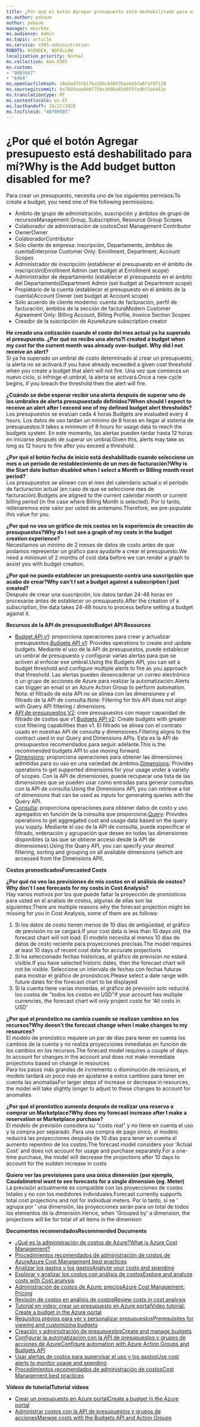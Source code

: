 ```yaml
---
title: ¿Por qué el botón Agregar presupuesto está deshabilitado para mí?
ms.author: pebaum
author: pebaum
manager: mnirkhe
ms.audience: Admin
ms.topic: article
ms.service: o365-administration
ROBOTS: NOINDEX, NOFOLLOW
localization_priority: Normal
ms.collection: Adm_O365
ms.custom:
- "9003547"
- "6464"
ms.openlocfilehash: 18edad73f617ba180cb08576ee6e5fa8faf07128
ms.sourcegitcommit: 9a7b85eae0bb775bc2498a83d8f5fedb72a6451e
ms.translationtype: MT
ms.contentlocale: es-ES
ms.lasthandoff: 10/27/2020
ms.locfileid: "48769593"
---
```

# <a name="why-is-the-add-budget-button-disabled-for-me"></a><span data-ttu-id="c5b80-102">¿Por qué el botón Agregar presupuesto está deshabilitado para mí?</span><span class="sxs-lookup"><span data-stu-id="c5b80-102">Why is the Add budget button disabled for me?</span></span>

<span data-ttu-id="c5b80-103">Para crear un presupuesto, necesita uno de los siguientes permisos:</span><span class="sxs-lookup"><span data-stu-id="c5b80-103">To create a budget, you need one of the following permissions:</span></span>

- <span data-ttu-id="c5b80-104">Ámbito de grupo de administración, suscripción y ámbitos de grupo de recursos</span><span class="sxs-lookup"><span data-stu-id="c5b80-104">Management Group, Subscription, Resource Group Scopes</span></span>
- <span data-ttu-id="c5b80-105">Colaborador de administración de costos</span><span class="sxs-lookup"><span data-stu-id="c5b80-105">Cost Management Contributor</span></span>
- <span data-ttu-id="c5b80-106">Owner</span><span class="sxs-lookup"><span data-stu-id="c5b80-106">Owner</span></span>
- <span data-ttu-id="c5b80-107">Colaborador</span><span class="sxs-lookup"><span data-stu-id="c5b80-107">Contributor</span></span>
- <span data-ttu-id="c5b80-108">Solo cliente de empresa: inscripción, Departamento, ámbitos de cuenta</span><span class="sxs-lookup"><span data-stu-id="c5b80-108">Enterprise Customer Only: Enrollment, Department, Account Scopes</span></span>
- <span data-ttu-id="c5b80-109">Administrador de inscripción (establecer el presupuesto en el ámbito de inscripción)</span><span class="sxs-lookup"><span data-stu-id="c5b80-109">Enrollment Admin (set budget at Enrollment scope)</span></span>
- <span data-ttu-id="c5b80-110">Administrador de departamento (establecer el presupuesto en el ámbito del Departamento)</span><span class="sxs-lookup"><span data-stu-id="c5b80-110">Department Admin (set budget at Department scope)</span></span>
- <span data-ttu-id="c5b80-111">Propietario de la cuenta (establecer el presupuesto en el ámbito de la cuenta)</span><span class="sxs-lookup"><span data-stu-id="c5b80-111">Account Owner (set budget at Account scope)</span></span>
- <span data-ttu-id="c5b80-112">Solo acuerdo de cliente moderno: cuenta de facturación, perfil de facturación, ámbitos de la sección de factura</span><span class="sxs-lookup"><span data-stu-id="c5b80-112">Modern Customer Agreement Only: Billing Account, Billing Profile, Invoice Section Scopes</span></span>
- <span data-ttu-id="c5b80-113">Creador de la suscripción de Azure</span><span class="sxs-lookup"><span data-stu-id="c5b80-113">Azure subscription creator</span></span>

<span data-ttu-id="c5b80-114">**He creado una cotización cuando el costo del mes actual ya ha superado el presupuesto. ¿Por qué no recibo una alerta?**</span><span class="sxs-lookup"><span data-stu-id="c5b80-114">**I created a budget when my cost for the current month was already over-budget. Why did I not receive an alert?**</span></span>  
<span data-ttu-id="c5b80-115">Si ya ha superado un umbral de costo determinado al crear un presupuesto, la alerta no se activará.</span><span class="sxs-lookup"><span data-stu-id="c5b80-115">If you have already exceeded a given cost threshold when you create a budget that alert will not fire.</span></span> <span data-ttu-id="c5b80-116">Una vez que comienza un nuevo ciclo, si infringe el umbral, la alerta se activará.</span><span class="sxs-lookup"><span data-stu-id="c5b80-116">Once a new cycle begins, if you breach the threshold then the alert will fire.</span></span>

<span data-ttu-id="c5b80-117">**¿Cuándo se debe esperar recibir una alerta después de superar uno de los umbrales de alerta presupuestado definidos?**</span><span class="sxs-lookup"><span data-stu-id="c5b80-117">**When should I expect to receive an alert after I exceed one of my defined budget alert thresholds?**</span></span>  
<span data-ttu-id="c5b80-118">Los presupuestos se evalúan cada 4 horas.</span><span class="sxs-lookup"><span data-stu-id="c5b80-118">Budgets are evaluated every 4 hours.</span></span> <span data-ttu-id="c5b80-119">Los datos de uso tardan un mínimo de 8 horas en llegar al sistema de presupuestos.</span><span class="sxs-lookup"><span data-stu-id="c5b80-119">It takes a minimum of 8 hours for usage data to reach the budgets system.</span></span> <span data-ttu-id="c5b80-120">En este momento, las alertas pueden tardar hasta 12 horas en iniciarse después de superar un umbral.</span><span class="sxs-lookup"><span data-stu-id="c5b80-120">Given this, alerts may take as long as 12 hours to fire after you exceed a threshold.</span></span>

<span data-ttu-id="c5b80-121">**¿Por qué el botón fecha de inicio está deshabilitado cuando selecciono un mes o un período de restablecimiento de un mes de facturación?**</span><span class="sxs-lookup"><span data-stu-id="c5b80-121">**Why is the Start date button disabled when I select a Month or Billing month reset period?**</span></span>  
<span data-ttu-id="c5b80-122">Los presupuestos se alinean con el mes del calendario actual o el período de facturación actual (en caso de que se seleccione mes de facturación).</span><span class="sxs-lookup"><span data-stu-id="c5b80-122">Budgets are aligned to the current calendar month or current billing period (in the case where Billing Month is selected).</span></span> <span data-ttu-id="c5b80-123">Por lo tanto, rellenaremos este valor por usted de antemano.</span><span class="sxs-lookup"><span data-stu-id="c5b80-123">Therefore, we pre-populate this value for you.</span></span>

<span data-ttu-id="c5b80-124">**¿Por qué no veo un gráfico de mis costos en la experiencia de creación de presupuestos?**</span><span class="sxs-lookup"><span data-stu-id="c5b80-124">**Why do I not see a graph of my costs in the budget creation experience?**</span></span>  
<span data-ttu-id="c5b80-125">Necesitamos un mínimo de 2 meses de datos de costo antes de que podamos representar un gráfico para ayudarle a crear el presupuesto.</span><span class="sxs-lookup"><span data-stu-id="c5b80-125">We need a minimum of 2 months of cost data before we can render a graph to assist you with budget creation.</span></span>

<span data-ttu-id="c5b80-126">**¿Por qué no puedo establecer un presupuesto contra una suscripción que acabo de crear?**</span><span class="sxs-lookup"><span data-stu-id="c5b80-126">**Why can't I set a budget against a subscription I just created?**</span></span>  
<span data-ttu-id="c5b80-127">Después de crear una suscripción, los datos tardan 24-48 horas en procesarse antes de establecer un presupuesto.</span><span class="sxs-lookup"><span data-stu-id="c5b80-127">After the creation of a subscription, the data takes 24-48 hours to process before setting a budget against it.</span></span>

<span data-ttu-id="c5b80-128">**Recursos de la API de presupuesto**</span><span class="sxs-lookup"><span data-stu-id="c5b80-128">**Budget API Resources**</span></span>

- <span data-ttu-id="c5b80-129">[Budget API v1](https://docs.microsoft.com/rest/api/consumption/budgets?WT.mc_id=Portal-Microsoft_Azure_Support): proporciona operaciones para crear y actualizar presupuestos.</span><span class="sxs-lookup"><span data-stu-id="c5b80-129">[Budgets API v1](https://docs.microsoft.com/rest/api/consumption/budgets?WT.mc_id=Portal-Microsoft_Azure_Support): Provides operations to create and update budgets.</span></span> <span data-ttu-id="c5b80-130">Mediante el uso de la API de presupuestos, puede establecer un umbral de presupuesto y configurar varias alertas para que se activen al enfocar ese umbral.</span><span class="sxs-lookup"><span data-stu-id="c5b80-130">Using the Budgets API, you can set a budget threshold and configure multiple alerts to fire as you approach that threshold.</span></span> <span data-ttu-id="c5b80-131">Las alertas pueden desencadenar un correo electrónico o un grupo de acciones de Azure para realizar la automatización.</span><span class="sxs-lookup"><span data-stu-id="c5b80-131">Alerts can trigger an email or an Azure Action Group to perform automation.</span></span> <span data-ttu-id="c5b80-132">Nota: el filtrado de esta API no se alinea con las dimensiones y el filtrado de la API de consulta.</span><span class="sxs-lookup"><span data-stu-id="c5b80-132">Note: Filtering for this API does not align with Query API filtering / dimensions.</span></span>
- <span data-ttu-id="c5b80-133">[API de presupuestos V2](https://github.com/Azure/azure-rest-api-specs/blob/master/specification/cost-management/resource-manager/Microsoft.CostManagement/preview/2019-04-01-preview/examples/CreateOrUpdateBudget.json): cree presupuestos con mayor capacidad de filtrado de costos que v1.</span><span class="sxs-lookup"><span data-stu-id="c5b80-133">[Budgets API v2](https://github.com/Azure/azure-rest-api-specs/blob/master/specification/cost-management/resource-manager/Microsoft.CostManagement/preview/2019-04-01-preview/examples/CreateOrUpdateBudget.json): Create budgets with greater cost filtering capabilities than v1.</span></span> <span data-ttu-id="c5b80-134">El filtrado se alinea con el contrato usado en nuestras API de consulta y dimensiones.</span><span class="sxs-lookup"><span data-stu-id="c5b80-134">Filtering aligns to the contract used in our Query and Dimensions APIs.</span></span> <span data-ttu-id="c5b80-135">Esta es la API de presupuestos recomendados para seguir adelante.</span><span class="sxs-lookup"><span data-stu-id="c5b80-135">This is the recommended budgets API to use moving forward.</span></span>
- <span data-ttu-id="c5b80-136">[Dimensions](https://docs.microsoft.com/rest/api/cost-management/dimensions?WT.mc_id=Portal-Microsoft_Azure_Support): proporciona operaciones para obtener las dimensiones admitidas para su uso en una variedad de ámbitos.</span><span class="sxs-lookup"><span data-stu-id="c5b80-136">[Dimensions](https://docs.microsoft.com/rest/api/cost-management/dimensions?WT.mc_id=Portal-Microsoft_Azure_Support): Provides operations to get supported dimensions for your usage under a variety of scopes.</span></span> <span data-ttu-id="c5b80-137">Con la API de dimensiones, puede recuperar una lista de las dimensiones que se pueden usar como entradas para generar consultas con la API de consulta.</span><span class="sxs-lookup"><span data-stu-id="c5b80-137">Using the Dimensions API, you can retrieve a list of dimensions that can be used as inputs for generating queries with the Query API.</span></span>
- <span data-ttu-id="c5b80-138">[Consulta](https://docs.microsoft.com/rest/api/cost-management/query?WT.mc_id=Portal-Microsoft_Azure_Support): proporciona operaciones para obtener datos de costo y uso agregados en función de la consulta que proporcione.</span><span class="sxs-lookup"><span data-stu-id="c5b80-138">[Query](https://docs.microsoft.com/rest/api/cost-management/query?WT.mc_id=Portal-Microsoft_Azure_Support): Provides operations to get aggregated cost and usage data based on the query you supply.</span></span> <span data-ttu-id="c5b80-139">Mediante el uso de la API de consulta, puede especificar el filtrado, ordenación y agrupación que desee en todas las dimensiones disponibles (a las que se obtiene acceso desde la API de dimensiones).</span><span class="sxs-lookup"><span data-stu-id="c5b80-139">Using the Query API, you can specify your desired filtering, sorting and grouping on all available dimensions (which are accessed from the Dimensions API).</span></span>

<span data-ttu-id="c5b80-140">**Costos pronosticados**</span><span class="sxs-lookup"><span data-stu-id="c5b80-140">**Forecasted Costs**</span></span>

<span data-ttu-id="c5b80-141">**¿Por qué no veo las previsiones de mis costos en el análisis de costos?**</span><span class="sxs-lookup"><span data-stu-id="c5b80-141">**Why don’t I see forecasts for my costs in Cost Analysis?**</span></span>  
<span data-ttu-id="c5b80-142">Hay varios motivos por los que puede faltar la proyección de pronósticos para usted en el análisis de costos, algunas de ellas son las siguientes:</span><span class="sxs-lookup"><span data-stu-id="c5b80-142">There are multiple reasons why the forecast projection might be missing for you in Cost Analysis, some of them are as follows:</span></span>

1. <span data-ttu-id="c5b80-143">Si los datos de costo tienen menos de 10 días de antigüedad, el gráfico de previsión no se cargará.</span><span class="sxs-lookup"><span data-stu-id="c5b80-143">If your cost data is less than 10 days old, the forecast chart will not load.</span></span> <span data-ttu-id="c5b80-144">El modelo necesita al menos 10 días de datos de costo reciente para proyecciones precisas.</span><span class="sxs-lookup"><span data-stu-id="c5b80-144">The model requires at least 10 days of recent cost data for accurate projections</span></span>
2. <span data-ttu-id="c5b80-145">Si ha seleccionado fechas históricas, el gráfico de previsión no estará visible.</span><span class="sxs-lookup"><span data-stu-id="c5b80-145">If you have selected historic dates, then the forecast chart will not be visible.</span></span> <span data-ttu-id="c5b80-146">Seleccione un intervalo de fechas con fechas futuras para mostrar el gráfico de pronósticos.</span><span class="sxs-lookup"><span data-stu-id="c5b80-146">Please select a date range with future dates for the forecast chart to be displayed</span></span>
3. <span data-ttu-id="c5b80-147">Si la cuenta tiene varias monedas, el gráfico de previsión solo reducirá los costos de "todos los costos en USD"</span><span class="sxs-lookup"><span data-stu-id="c5b80-147">If your account has multiple currencies, the forecast chart will only project costs for 'All costs in USD'</span></span>

<span data-ttu-id="c5b80-148">**¿Por qué el pronóstico no cambia cuando se realizan cambios en los recursos?**</span><span class="sxs-lookup"><span data-stu-id="c5b80-148">**Why doesn’t the forecast change when I make changes to my resources?**</span></span>  
<span data-ttu-id="c5b80-149">El modelo de pronóstico requiere un par de días para tener en cuenta los cambios de la cuenta y no realiza proyecciones inmediatas en función de los cambios en los recursos.</span><span class="sxs-lookup"><span data-stu-id="c5b80-149">The forecast model requires a couple of days to account for changes in the account and does not make immediate projections based on change in resources</span></span>  
<span data-ttu-id="c5b80-150">Para los pasos más grandes de incremento o disminución de recursos, el modelo tardará un poco más en ajustarse a estos cambios para tener en cuenta las anomalías</span><span class="sxs-lookup"><span data-stu-id="c5b80-150">For larger steps of increase or decrease in resources, the model will take slightly longer to adjust to these changes to account for anomalies</span></span>

<span data-ttu-id="c5b80-151">**¿Por qué el pronóstico aumenta después de realizar una reserva o comprar un Marketplace?**</span><span class="sxs-lookup"><span data-stu-id="c5b80-151">**Why does my forecast increase after I make a reservation or Marketplace purchase?**</span></span>  
<span data-ttu-id="c5b80-152">El modelo de previsión considera su "costo real" y no tiene en cuenta el uso y la compra por separado. Para una compra de pago único, el modelo reducirá las proyecciones después de 10 días para tener en cuenta el aumento repentino de los costos.</span><span class="sxs-lookup"><span data-stu-id="c5b80-152">The forecast model considers your 'Actual Cost' and does not account for usage and purchase separately.For a one-time purchase, the model will decrease the projections after 10 days to account for the sudden increase in costs</span></span>

<span data-ttu-id="c5b80-153">**Quiero ver las previsiones para una única dimensión (por ejemplo, Caudalímetro**</span><span class="sxs-lookup"><span data-stu-id="c5b80-153">**I want to see forecasts for a single dimension (eg. Meter)**</span></span>  
<span data-ttu-id="c5b80-154">La previsión actualmente es compatible con las proyecciones de costes totales y no con los medidores individuales.</span><span class="sxs-lookup"><span data-stu-id="c5b80-154">Forecast currently supports total cost projections and not for individual meters.</span></span> <span data-ttu-id="c5b80-155">Por lo tanto, si se ' agrupa por ' una dimensión, las proyecciones serán para un total de todos los elementos de la dimensión.</span><span class="sxs-lookup"><span data-stu-id="c5b80-155">Hence, when 'Grouped by' a dimension, the projections will be for total of all items in the dimension</span></span>

<span data-ttu-id="c5b80-156">**Documentos recomendados**</span><span class="sxs-lookup"><span data-stu-id="c5b80-156">**Recommended Documents**</span></span>

- [<span data-ttu-id="c5b80-157">¿Qué es la administración de costos de Azure?</span><span class="sxs-lookup"><span data-stu-id="c5b80-157">What is Azure Cost Management?</span></span>](https://docs.microsoft.com/azure/cost-management/overview-cost-mgt?WT.mc_id=Portal-Microsoft_Azure_Support)
- [<span data-ttu-id="c5b80-158">Procedimientos recomendados de administración de costos de Azure</span><span class="sxs-lookup"><span data-stu-id="c5b80-158">Azure Cost Management best practices</span></span>](https://docs.microsoft.com/azure/cost-management/cost-mgt-best-practices?WT.mc_id=Portal-Microsoft_Azure_Support)
- [<span data-ttu-id="c5b80-159">Analizar los gastos y los gastos</span><span class="sxs-lookup"><span data-stu-id="c5b80-159">Analyze your costs and spending</span></span>](https://docs.microsoft.com/azure/cost-management/quick-acm-cost-analysis?WT.mc_id=Portal-Microsoft_Azure_Support)
- [<span data-ttu-id="c5b80-160">Explorar y analizar los costos con análisis de costos</span><span class="sxs-lookup"><span data-stu-id="c5b80-160">Explore and analyze costs with Cost analysis</span></span>](https://docs.microsoft.com/azure/cost-management/quick-acm-cost-analysis?WT.mc_id=Portal-Microsoft_Azure_Support)
- [<span data-ttu-id="c5b80-161">Administración de costos de Azure: precios</span><span class="sxs-lookup"><span data-stu-id="c5b80-161">Azure Cost Management: Pricing</span></span>](https://azure.microsoft.com/services/cost-management/#pricing)
- [<span data-ttu-id="c5b80-162">Revisión de costos en análisis de costos</span><span class="sxs-lookup"><span data-stu-id="c5b80-162">Review costs in cost analysis</span></span>](https://docs.microsoft.com/azure/cost-management-billing/costs/quick-acm-cost-analysis?WT.mc_id=Portal-Microsoft_Azure_Support#review-costs-in-cost-analysis)
- [<span data-ttu-id="c5b80-163">Tutorial en vídeo: crear un presupuesto en Azure portal</span><span class="sxs-lookup"><span data-stu-id="c5b80-163">Video tutorial: Create a budget in the Azure portal</span></span>](https://www.youtube.com/watch?v=ExIVG_Gr45A&t=4s)
- [<span data-ttu-id="c5b80-164">Requisitos previos para ver y personalizar presupuestos</span><span class="sxs-lookup"><span data-stu-id="c5b80-164">Prerequisites for viewing and customizing budgets</span></span>](https://docs.microsoft.com/azure/cost-management-billing/costs/tutorial-acm-create-budgets?WT.mc_id=Portal-Microsoft_Azure_Support#prerequisites)
- [<span data-ttu-id="c5b80-165">Creación y administración de presupuestos</span><span class="sxs-lookup"><span data-stu-id="c5b80-165">Create and manage budgets</span></span>](https://docs.microsoft.com/azure/cost-management-billing/costs/tutorial-acm-create-budgets?WT.mc_id=Portal-Microsoft_Azure_Support#create-a-budget-in-the-azure-portal)
- [<span data-ttu-id="c5b80-166">Configurar la automatización con la API de presupuestos y grupos de acciones de Azure</span><span class="sxs-lookup"><span data-stu-id="c5b80-166">Configure automation with Azure Action Groups and Budgets API</span></span>](https://docs.microsoft.com/azure/cost-management/tutorial-acm-create-budgets?WT.mc_id=Portal-Microsoft_Azure_Support#trigger-an-action-group)
- [<span data-ttu-id="c5b80-167">Usar alertas de costos para supervisar el uso y los gastos</span><span class="sxs-lookup"><span data-stu-id="c5b80-167">Use cost alerts to monitor usage and spending</span></span>](https://docs.microsoft.com/azure/cost-management/cost-mgt-alerts-monitor-usage-spending?WT.mc_id=Portal-Microsoft_Azure_Support)
- [<span data-ttu-id="c5b80-168">Procedimientos recomendados de administración de costos</span><span class="sxs-lookup"><span data-stu-id="c5b80-168">Cost Management best practices</span></span>](https://docs.microsoft.com/azure/cost-management/cost-mgt-best-practices?WT.mc_id=Portal-Microsoft_Azure_Support)  

<span data-ttu-id="c5b80-169">**Vídeos de tutorial**</span><span class="sxs-lookup"><span data-stu-id="c5b80-169">**Tutorial videos**</span></span>

- [<span data-ttu-id="c5b80-170">Crear un presupuesto en Azure portal</span><span class="sxs-lookup"><span data-stu-id="c5b80-170">Create a budget in the Azure portal</span></span>](https://go.microsoft.com/fwlink/?linkid=2146761)
- [<span data-ttu-id="c5b80-171">Administrar costos con la API de presupuestos y grupos de acciones</span><span class="sxs-lookup"><span data-stu-id="c5b80-171">Manage costs with the Budgets API and Action Groups</span></span>](https://go.microsoft.com/fwlink/?linkid=2147038)